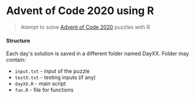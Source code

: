 # Advent of Code 2020 using R

> Atempt to solve [Advent of Code 2020](https://adventofcode.com/2020/) puzzles with R

#### Structure

Each day's solution is saved in a different folder named DayXX. Folder may contain:

* `input.txt` - input of the puzzle
* `testX.txt` - testing inputs (if any)
* `dayXX.R` - main script
* `fun.R` - file for functions
